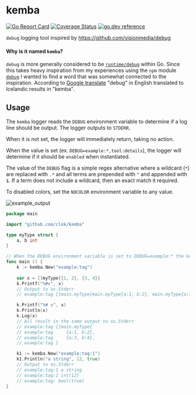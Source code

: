 # kemba
[![Go Report Card](https://goreportcard.com/badge/clok/kemba)](https://goreportcard.com/report/clok/kemba) [![Coverage Status](https://coveralls.io/repos/github/clok/kemba/badge.svg?branch=chore/test-coverage)](https://coveralls.io/github/clok/kemba?branch=chore/test-coverage) [![go.dev reference](https://img.shields.io/badge/go.dev-reference-007d9c?logo=go&logoColor=white&style=flat-square)](https://pkg.go.dev/github.com/clok/kemba?tab=overview)

`debug` logging tool inspired by https://github.com/visionmedia/debug

#### Why is it named `kemba`?

`debug` is more generally considered to be [`runtime/debug`](https://golang.org/pkg/runtime/debug/) within Go. Since this takes heavy inspiration from my experiences using the `npm` module [`debug`](https://github.com/visionmedia/debug) I wanted to find a word that was somewhat connected to the inspiration. According to [Google translate](https://www.google.com/search?q=debug+in+icelandic) "debug" in English translated to Icelandic results in "kemba".

## Usage

The `kemba` logger reads the `DEBUG` environment variable to determine if a log line should be output. The logger outputs to `STDERR`.

When it is not set, the logger will immediately return, taking no action.

When the value is set (ex. `DEBUG=example:*,tool:details`), the logger will determine if it should be `enabled` when instantiated.

The value of the `DEBUG` flag is a simple regex alternative where a wildcard (`*`) are replaced with `.*` and all terms are prepended with `^` and appended with `$`. If a term does not include a wildcard, then an exact match it required.

To disabled colors, set the `NOCOLOR` environment variable to any value.

![example_output](https://user-images.githubusercontent.com/1429775/87724662-7112fd80-c781-11ea-86e7-95bd03c5c0a1.png)

```go
package main

import "github.com/clok/kemba"

type myType struct {
	a, b int
}

// When the DEBUG environment variable is set to DEBUG=example:* the kemba logger will output to STDERR
func main () {
    k := kemba.New("example:tag")
	
    var x = []myType{{1, 2}, {3, 4}}
    k.Printf("%#v", x)
    // Output to os.Stderr
    // example:tag []main.myType{main.myType{a:1, b:2}, main.myType{a:3, b:4}}

    k.Printf("%# v", x)
    k.Println(x)
    k.Log(x)
    // All result in the same output to os.Stderr
    // example:tag []main.myType{
    // example:tag     {a:1, b:2},
    // example:tag     {a:3, b:4},
    // example:tag }

    k1 := kemba.New("example:tag:1")
    k1.Println("a string", 12, true)
    // Output to os.Stderr
    // example:tag:1 a string
    // example:tag:1 int(12)
    // example:tag: bool(true)
}
```


